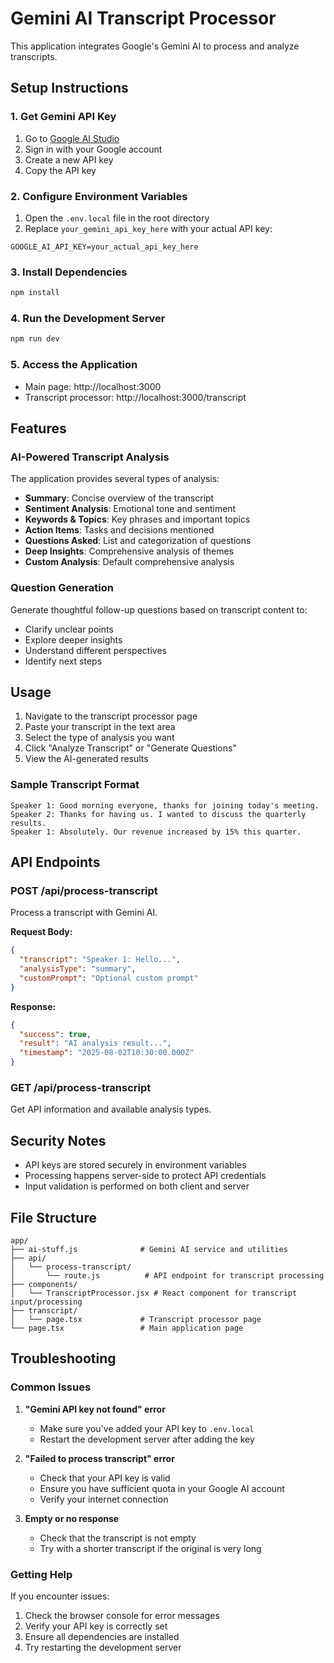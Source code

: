 # Gemini AI Transcript Processor

This application integrates Google's Gemini AI to process and analyze transcripts.

## Setup Instructions

### 1. Get Gemini API Key

1. Go to [Google AI Studio](https://aistudio.google.com/app/apikey)
2. Sign in with your Google account
3. Create a new API key
4. Copy the API key

### 2. Configure Environment Variables

1. Open the `.env.local` file in the root directory
2. Replace `your_gemini_api_key_here` with your actual API key:

```
GOOGLE_AI_API_KEY=your_actual_api_key_here
```

### 3. Install Dependencies

```bash
npm install
```

### 4. Run the Development Server

```bash
npm run dev
```

### 5. Access the Application

- Main page: http://localhost:3000
- Transcript processor: http://localhost:3000/transcript

## Features

### AI-Powered Transcript Analysis

The application provides several types of analysis:

- **Summary**: Concise overview of the transcript
- **Sentiment Analysis**: Emotional tone and sentiment
- **Keywords & Topics**: Key phrases and important topics
- **Action Items**: Tasks and decisions mentioned
- **Questions Asked**: List and categorization of questions
- **Deep Insights**: Comprehensive analysis of themes
- **Custom Analysis**: Default comprehensive analysis

### Question Generation

Generate thoughtful follow-up questions based on transcript content to:
- Clarify unclear points
- Explore deeper insights
- Understand different perspectives
- Identify next steps

## Usage

1. Navigate to the transcript processor page
2. Paste your transcript in the text area
3. Select the type of analysis you want
4. Click "Analyze Transcript" or "Generate Questions"
5. View the AI-generated results

### Sample Transcript Format

```
Speaker 1: Good morning everyone, thanks for joining today's meeting.
Speaker 2: Thanks for having us. I wanted to discuss the quarterly results.
Speaker 1: Absolutely. Our revenue increased by 15% this quarter.
```

## API Endpoints

### POST /api/process-transcript

Process a transcript with Gemini AI.

**Request Body:**
```json
{
  "transcript": "Speaker 1: Hello...",
  "analysisType": "summary",
  "customPrompt": "Optional custom prompt"
}
```

**Response:**
```json
{
  "success": true,
  "result": "AI analysis result...",
  "timestamp": "2025-08-02T10:30:00.000Z"
}
```

### GET /api/process-transcript

Get API information and available analysis types.

## Security Notes

- API keys are stored securely in environment variables
- Processing happens server-side to protect API credentials
- Input validation is performed on both client and server

## File Structure

```
app/
├── ai-stuff.js              # Gemini AI service and utilities
├── api/
│   └── process-transcript/
│       └── route.js          # API endpoint for transcript processing
├── components/
│   └── TranscriptProcessor.jsx # React component for transcript input/processing
├── transcript/
│   └── page.tsx             # Transcript processor page
└── page.tsx                 # Main application page
```

## Troubleshooting

### Common Issues

1. **"Gemini API key not found" error**
   - Make sure you've added your API key to `.env.local`
   - Restart the development server after adding the key

2. **"Failed to process transcript" error**
   - Check that your API key is valid
   - Ensure you have sufficient quota in your Google AI account
   - Verify your internet connection

3. **Empty or no response**
   - Check that the transcript is not empty
   - Try with a shorter transcript if the original is very long

### Getting Help

If you encounter issues:
1. Check the browser console for error messages
2. Verify your API key is correctly set
3. Ensure all dependencies are installed
4. Try restarting the development server
